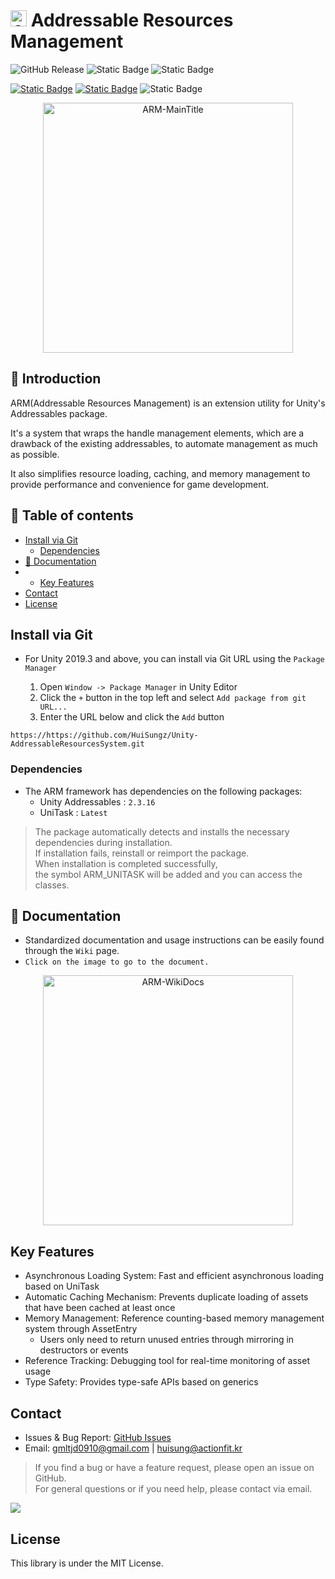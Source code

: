 # <img alt="ARM-Icon" src="https://imgur.com/zdGDYCN.png" width="26"/> Addressable Resources Management

![GitHub Release](https://img.shields.io/github/v/release/HuiSungz/Unity-AddressableResourcesSystem?display_name=release&style=for-the-badge&logo=github)
![Static Badge](https://img.shields.io/badge/UNITY-2022.3%2B-blue?style=for-the-badge&logo=unity)
![Static Badge](https://img.shields.io/badge/DEPENDENCIES-UniTask--Addressables-green?style=for-the-badge&logo=unity)

[![Static Badge](https://img.shields.io/badge/ARM-Wiki-orange?style=for-the-badge&logo=gitbook)](https://github.com/HuiSungz/Unity-AddressableResourcesSystem/wiki)
[![Static Badge](https://img.shields.io/badge/ARM-한국어-orange?style=for-the-badge)](https://github.com/HuiSungz/Unity-AddressableResourcesSystem/blob/main/README-kr.md)
![Static Badge](https://img.shields.io/badge/LICENSE-MIT-MIT?style=for-the-badge)

<p align="center">
  <img alt="ARM-MainTitle" src="https://imgur.com/0wBjlUx.png" width="400"/>
</p>

## 📌 Introduction

ARM(Addressable Resources Management) is an extension utility for Unity's Addressables package.

It's a system that wraps the handle management elements, which are a drawback of the existing addressables, to automate management as much as possible.

It also simplifies resource loading, caching, and memory management to provide performance and convenience for game development.

## 📌 Table of contents

- [Install via Git](#install-via-git)
  - [Dependencies](#dependencies)
- [📝 Documentation](#-documentation)
- - [Key Features](#key-features)
- [Contact](#contact)
- [License](#license)

## Install via Git

- For Unity 2019.3 and above, you can install via Git URL using the `Package Manager`

  1. Open `Window -> Package Manager` in Unity Editor
  2. Click the `+` button in the top left and select `Add package from git URL...`
  3. Enter the URL below and click the `Add` button
 
```
https://https://github.com/HuiSungz/Unity-AddressableResourcesSystem.git
```

### Dependencies

- The ARM framework has dependencies on the following packages:
  - Unity Addressables : `2.3.16`
  - UniTask : `Latest`
> The package automatically detects and installs the necessary dependencies during installation.<br>
> If installation fails, reinstall or reimport the package.<br>
> When installation is completed successfully, <br>
> the symbol ARM_UNITASK will be added and you can access the classes.

## 📝 Documentation

- Standardized documentation and usage instructions can be easily found through the `Wiki` page.
- `Click on the image to go to the document.`

<p align="center">
  <a href="https://github.com/HuiSungz/Unity-AddressableResourcesSystem/wiki">
    <img alt="ARM-WikiDocs" src="https://github.com/user-attachments/assets/57268b11-d24b-423d-810f-94c49afd5470" width="400"/>
  </a>
</p>

## Key Features

- Asynchronous Loading System: Fast and efficient asynchronous loading based on UniTask
- Automatic Caching Mechanism: Prevents duplicate loading of assets that have been cached at least once
- Memory Management: Reference counting-based memory management system through AssetEntry
  - Users only need to return unused entries through mirroring in destructors or events
- Reference Tracking: Debugging tool for real-time monitoring of asset usage
- Type Safety: Provides type-safe APIs based on generics

## Contact

- Issues & Bug Report: [GitHub Issues](https://github.com/HuiSungz/Unity-AddressableResourcesSystem/issues)
- Email: gmltjd0910@gmail.com | huisung@actionfit.kr

> If you find a bug or have a feature request, please open an issue on GitHub.<br>
> For general questions or if you need help, please contact via email.

[![](https://github.com/user-attachments/assets/d7dfc32d-bb84-452c-a7ee-c0b5ba3b487a)](https://github.com/users/huisungz/sponsorship)

## License

This library is under the MIT License.
